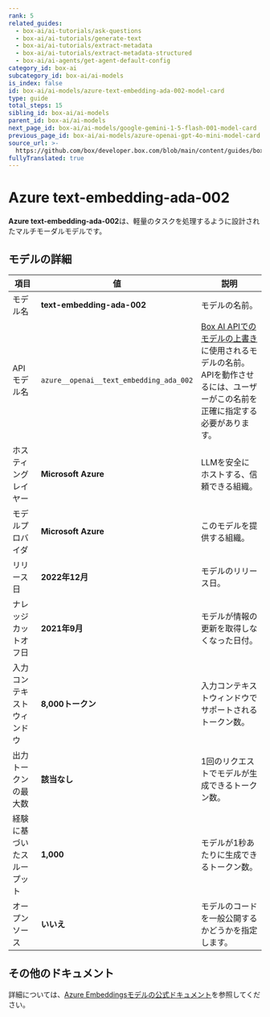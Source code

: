 ```yaml
---
rank: 5
related_guides:
  - box-ai/ai-tutorials/ask-questions
  - box-ai/ai-tutorials/generate-text
  - box-ai/ai-tutorials/extract-metadata
  - box-ai/ai-tutorials/extract-metadata-structured
  - box-ai/ai-agents/get-agent-default-config
category_id: box-ai
subcategory_id: box-ai/ai-models
is_index: false
id: box-ai/ai-models/azure-text-embedding-ada-002-model-card
type: guide
total_steps: 15
sibling_id: box-ai/ai-models
parent_id: box-ai/ai-models
next_page_id: box-ai/ai-models/google-gemini-1-5-flash-001-model-card
previous_page_id: box-ai/ai-models/azure-openai-gpt-4o-mini-model-card
source_url: >-
  https://github.com/box/developer.box.com/blob/main/content/guides/box-ai/ai-models/azure-text-embedding-ada-002-model-card.md
fullyTranslated: true
---
```

# Azure text-embedding-ada-002

**Azure text-embedding-ada-002**は、軽量のタスクを処理するように設計されたマルチモーダルモデルです。

## モデルの詳細

| 項目            | 値                                       | 説明                                                                                 |
| ------------- | --------------------------------------- | ---------------------------------------------------------------------------------- |
| モデル名          | **text-embedding-ada-002**              | モデルの名前。                                                                            |
| APIモデル名       | `azure__openai__text_embedding_ada_002` | [Box AI APIでのモデルの上書き][overrides]に使用されるモデルの名前。APIを動作させるには、ユーザーがこの名前を正確に指定する必要があります。 |
| ホスティングレイヤー    | **Microsoft Azure**                     | LLMを安全にホストする、信頼できる組織。                                                              |
| モデルプロバイダ      | **Microsoft Azure**                     | このモデルを提供する組織。                                                                      |
| リリース日         | **2022年12月**                            | モデルのリリース日。                                                                         |
| ナレッジカットオフ日    | **2021年9月**                             | モデルが情報の更新を取得しなくなった日付。                                                              |
| 入力コンテキストウィンドウ | **8,000トークン**                           | 入力コンテキストウィンドウでサポートされるトークン数。                                                        |
| 出力トークンの最大数    | **該当なし**                                | 1回のリクエストでモデルが生成できるトークン数。                                                           |
| 経験に基づいたスループット | **1,000**                               | モデルが1秒あたりに生成できるトークン数。                                                              |
| オープンソース       | **いいえ**                                 | モデルのコードを一般公開するかどうかを指定します。                                                          |

## その他のドキュメント

詳細については、[Azure Embeddingsモデルの公式ドキュメント][azure-ai-embeddings]を参照してください。

[azure-ai-embeddings]: https://learn.microsoft.com/en-us/azure/ai-services/openai/concepts/models#embeddings

[overrides]: g://box-ai/ai-agents/ai-agent-overrides
